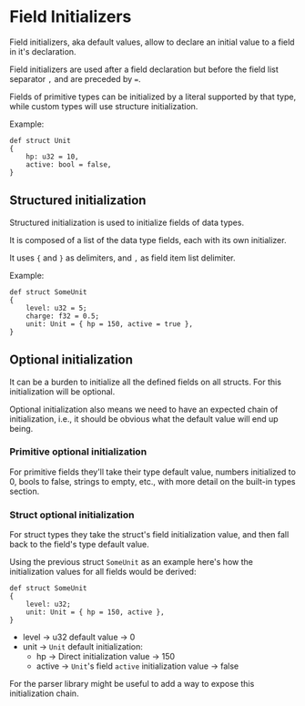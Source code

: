 # Field Initializers

Field initializers, aka default values, allow to declare an initial value to a field in it's declaration.

Field initializers are used after a field declaration but before the field list separator `,` and are preceded by `=`.

Fields of primitive types can be initialized by a literal supported by that type, while custom types will use structure initialization.

Example:
```
def struct Unit
{
    hp: u32 = 10,
    active: bool = false,
}
```

## Structured initialization

Structured initialization is used to initialize fields of data types.

It is composed of a list of the data type fields, each with its own initializer.

It uses `{` and `}` as delimiters, and `,` as field item list delimiter.

Example:
```
def struct SomeUnit
{
    level: u32 = 5;
    charge: f32 = 0.5;
    unit: Unit = { hp = 150, active = true },
}
```

## Optional initialization

It can be a burden to initialize all the defined fields on all structs. For this initialization will be optional.

Optional initialization also means we need to have an expected chain of initialization, i.e., it should be obvious what the default value will end up being.


### Primitive optional initialization

For primitive fields they'll take their type default value, numbers initialized to 0, bools to false, strings to empty, etc., with more detail on the built-in types section.


### Struct optional initialization

For struct types they take the struct's field initialization value, and then fall back to the field's type default value.

Using the previous struct `SomeUnit` as an example here's how the initialization values for all fields would be derived:

```
def struct SomeUnit
{
    level: u32;
    unit: Unit = { hp = 150, active },
}
```

- level -> u32 default value -> 0
- unit  -> `Unit` default initialization:
    - hp -> Direct initialization value -> 150
    - active -> `Unit`'s field `active` initialization value -> false

For the parser library might be useful to add a way to expose this initialization chain.